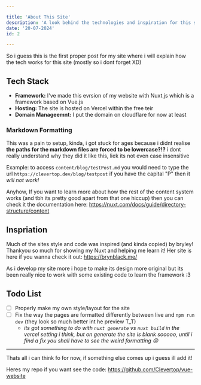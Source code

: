 ```yaml
---

title: 'About This Site'
description: 'A look behind the technologies and inspiration for this site'
date: '20-07-2024'
id: 2

---
```



So i guess this is the first proper post for my site where i will explain how the tech works for this site (mostly so i dont forget XD)

## Tech Stack

- **Framework:** I've made this evrsion of my website with Nuxt.js which is a framework based on Vue.js
- **Hosting:** The site is hosted on Vercel within the free teir
- **Domain Manageemnt:** I put the domain on cloudflare for now at least

### Markdown Formatting

This was a pain to setup, kinda, i got stuck for ages because i didnt realise **the paths for the markdown files are forced to be lowercase?!?** i dont really understand why they did it like this, liek its not even case insensitive

Example: to access `content/blog/testPost.md` you would need to type the url `https://clevertop.dev/blog/testpost` if you have the capital "P" then it *will not work!*

Anyhow, If you want to learn more about how the rest of the content system works (and tbh its pretty good apart from that one hiccup) then you can check it the documentation here: https://nuxt.com/docs/guide/directory-structure/content


## Inspriation 

Much of the sites style and code was inspired (and kinda copied) by bryley! Thankyou so much for showing my Nuxt and helping me learn it! Her site is here if you wanna check it out: https://brynblack.me/

As i develop my site more i hope to make its design more original but its been really nice to work with some existing code to learn the framework :3


## Todo List

- [ ] Properly make my own style/layout for the site
- [ ] Fix the way the pages are formatted differently between live and `npm run dev` (they look so much better int he preview T_T)
    - *its got something to do with `nuxt generate` vs `nuxt build` in the vercel setting i think, but on generate the site is blank sooooo, until i find a fix you shall have to see the weird formatting 😔*

--- 

Thats all i can think fo for now, if something else comes up i guess ill add it!

Heres my repo if you want see the code: https://github.com/Clevertop/vue-website


